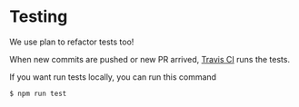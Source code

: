 # Testing

We use plan to refactor tests too!

When new commits are pushed or new PR arrived, [Travis CI](https://travis-ci.org/) runs the tests.

If you want run tests locally, you can run this command

```text
$ npm run test
```

